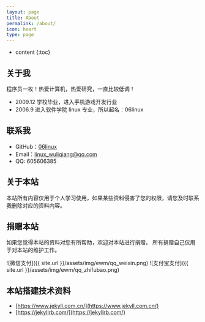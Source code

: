 ```yaml
---
layout: page
title: About
permalink: /about/
icon: heart
type: page
---
```


* content
{:toc}

## 关于我


程序员一枚！热爱计算机，热爱研究，一直比较低调！


* 2009.12 学校毕业，进入手机游戏开发行业
* 2006.9 进入软件学院 linux 专业，所以起名：06linux 


## 联系我

* GitHub：[06linux](https://github.com/06linux)
* Email：linux_wuliqiang@qq.com
* QQ: 605606385


## 关于本站

本站所有内容仅用于个人学习使用，如果某些资料侵害了您的权限，请您及时联系我删除对应的资料内容。


## 捐赠本站

如果您觉得本站的资料对您有所帮助，欢迎对本站进行捐赠。
所有捐赠自己仅用于对本站的维护工作。

![微信支付]({{ site.url }}/assets/img/ewm/qq_weixin.png) ![支付宝支付]({{ site.url }}/assets/img/ewm/qq_zhifubao.png)


## 本站搭建技术资料


* [https://www.jekyll.com.cn/](https://www.jekyll.com.cn/)
* [https://jekyllrb.com/](https://jekyllrb.com/)




